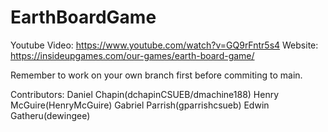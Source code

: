 # EarthBoardGame

Youtube Video: https://www.youtube.com/watch?v=GQ9rFntr5s4
Website: https://insideupgames.com/our-games/earth-board-game/

Remember to work on your own branch first before commiting to main.


Contributors:
Daniel Chapin(dchapinCSUEB/dmachine188)
Henry McGuire(HenryMcGuire)
Gabriel Parrish(gparrishcsueb)
Edwin Gatheru(dewingee)